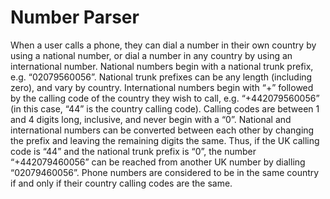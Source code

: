 # Number Parser

When a user calls a phone, they can dial a number in their own country by using a national
number, or dial a number in any country by using an international number.
National numbers begin with a national trunk prefix, e.g. “02079560056”. National trunk prefixes
can be any length (including zero), and vary by country.
International numbers begin with “+” followed by the calling code of the country they wish to call,
e.g. “+442079560056” (in this case, “44” is the country calling code). Calling codes are between 1
and 4 digits long, inclusive, and never begin with a “0”.
National and international numbers can be converted between each other by changing the prefix
and leaving the remaining digits the same.
Thus, if the UK calling code is “44” and the national trunk prefix is “0”, the number
“+442079460056” can be reached from another UK number by dialling “02079460056”.
Phone numbers are considered to be in the same country if and only if their country calling codes
are the same.

